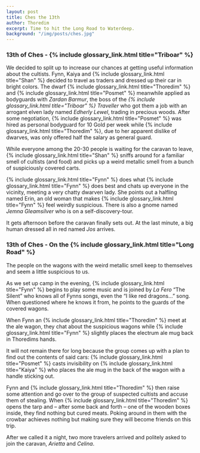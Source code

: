 ```yaml
---
layout: post
title: Ches the 13th
author: Thoredim
excerpt: Time to hit the Long Road to Waterdeep.
background: "/img/posts/ches.jpg"
---
```


### 13th of Ches - {% include glossary_link.html title="Triboar" %}

We decided to split up to increase our chances at getting useful information
about the cultists. Fynn, Kaiya and {% include glossary_link.html title="Shan" %} decided to travel as traders and
dressed up their car in bright colors. The dwarf {% include glossary_link.html title="Thoredim" %} and {% include glossary_link.html title="Posmet" %} meanwhile
applied as bodyguards with *Zardan Barmur*, the boss of the *{% include glossary_link.html title="Triboar" %}
Traveller* who got them a job with an arrogant elven lady named *Edherly
Lewel*, trading in precious woods. After some negotiation, {% include glossary_link.html title="Posmet" %} was hired as
personal bodyguard for 10 Gold per week while {% include glossary_link.html title="Thoredim" %}, due to her apparent
dislike of dwarves, was only offered half the salary as general guard.

While everyone among the 20-30 people is waiting for the caravan to leave,
{% include glossary_link.html title="Shan" %} sniffs around for a familiar smell of cultists (and food) and picks up a
weird metallic smell from a bunch of suspiciously covered carts.

{% include glossary_link.html title="Fynn" %} does what {% include glossary_link.html title="Fynn" %} does best and chats up everyone in the
vicinity, meeting a very chatty dwarven lady. She points out a halfling named
Erin, an old woman that makes {% include glossary_link.html title="Fynn" %}
feel weirdly suspicious. There is also a gnome named *Jemna Gleamsilver* who is
on a self-discovery-tour.

It gets afternoon before the caravan finally sets out. At the last minute, a
big human dressed all in red named *Jos* arrives.

### 13th of Ches - On the {% include glossary_link.html title="Long Road" %}

The people on the wagons with the weird metallic smell keep to themselves and
seem a little suspicious to us.

As we set up camp in the evening, {% include glossary_link.html title="Fynn" %} begins to play some music and is joined
by *La Fero* “The Silent” who knows all of Fynns songs, even the “I like red
dragons...” song. When questioned where he knows it from, he points to the
guards of the covered wagons.

When Fynn an {% include glossary_link.html title="Thoredim" %} meet at the ale wagon, they chat about the suspicious
wagons while {% include glossary_link.html title="Fynn" %} slightly places the electrum ale mug back in Thoredims
hands.

It will not remain there for long because the group comes up with a
plan to find out the contents of said cars: {% include glossary_link.html title="Posmet" %} casts invisibility on {% include glossary_link.html title="Kaiya" %}
who places the ale mug in the back of the wagon with a handle sticking out.

Fynn and {% include glossary_link.html title="Thoredim" %} then raise some attention and go over to the group of
suspected cultists and accuse them of stealing. When {% include glossary_link.html title="Thoredim" %} opens the tarp
and – after some back and forth – one of the wooden boxes inside, they find
nothing but cured meats. Poking around in them with the crowbar achieves
nothing but making sure they will become friends on this trip.

After we called it a night, two more travelers arrived and politely asked to
join the caravan, *Arietta* and *Celina*.
